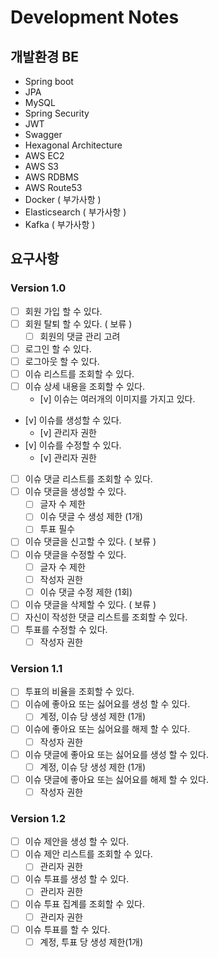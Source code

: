 # Development Notes

## 개발환경 BE
- Spring boot
- JPA
- MySQL
- Spring Security
- JWT
- Swagger
- Hexagonal Architecture
- AWS EC2
- AWS S3
- AWS RDBMS
- AWS Route53
- Docker ( 부가사항 )
- Elasticsearch ( 부가사항 )
- Kafka ( 부가사항 )


## 요구사항
### Version 1.0
- [ ] 회원 가입 할 수 있다.
- [ ] 회원 탈퇴 할 수 있다. ( 보류 )
  - [ ] 회원의 댓글 관리 고려
- [ ] 로그인 할 수 있다.
- [ ] 로그아웃 할 수 있다.
- [ ] 이슈 리스트를 조회할 수 있다.
- [ ] 이슈 상세 내용을 조회할 수 있다.
  - [v] 이슈는 여러개의 이미지를 가지고 있다.
- [v] 이슈를 생성할 수 있다.
  - [v] 관리자 권한
- [v] 이슈를 수정할 수 있다.
  - [v] 관리자 권한
- [ ] 이슈 댓글 리스트를 조회할 수 있다.
- [ ] 이슈 댓글을 생성할 수 있다.
  - [ ] 글자 수 제한
  - [ ] 이슈 댓글 수 생성 제한 (1개)
  - [ ] 투표 필수
- [ ] 이슈 댓글을 신고할 수 있다. ( 보류 )
- [ ] 이슈 댓글을 수정할 수 있다.
  - [ ] 글자 수 제한
  - [ ] 작성자 권한
  - [ ] 이슈 댓글 수정 제한 (1회)
- [ ] 이슈 댓글을 삭제할 수 있다. ( 보류 )
- [ ] 자신이 작성한 댓글 리스트를 조회할 수 있다.
- [ ] 투표를 수정할 수 있다.
  - [ ] 작성자 권한

### Version 1.1
- [ ] 투표의 비율을 조회할 수 있다.
- [ ] 이슈에 좋아요 또는 싫어요를 생성 할 수 있다.
  - [ ] 계정, 이슈 당 생성 제한 (1개)
- [ ] 이슈에 좋아요 또는 싫어요를 해제 할 수 있다.
  - [ ] 작성자 권한
- [ ] 이슈 댓글에 좋아요 또는 싫어요를 생성 할 수 있다.
  - [ ] 계정, 이슈 당 생성 제한 (1개)
- [ ] 이슈 댓글에 좋아요 또는 싫어요를 해제 할 수 있다.
  - [ ] 작성자 권한

### Version 1.2
- [ ] 이슈 제안을 생성 할 수 있다.
- [ ] 이슈 제안 리스트를 조회할 수 있다.
  - [ ] 관리자 권한
- [ ] 이슈 투표를 생성 할 수 있다.
  - [ ] 관리자 권한
- [ ] 이슈 투표 집계를 조회할 수 있다.
  - [ ] 관리자 권한
- [ ] 이슈 투표를 할 수 있다.
  - [ ] 계정, 투표 당 생성 제한(1개)
